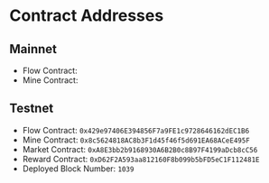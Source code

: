 # Contract Addresses

## Mainnet

* Flow Contract:
* Mine Contract:

## Testnet

* Flow Contract: `0x429e97406E394856F7a9FE1c9728646162dEC1B6`
* Mine Contract: `0x8c5624818AC8b3F1d45f46f5d691EA68ACeE495F`
* Market Contract: `0xA8E3bb2b9168930A6B2B0c8B97F4199aDcb8cC56`
* Reward Contract: `0xD62F2A593aa812160F8b099b5bFD5eC1F112481E`
* Deployed Block Number: `1039`
